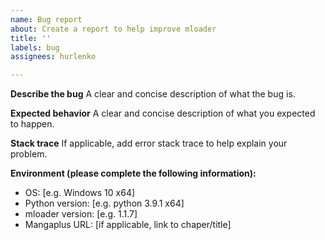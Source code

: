 ```yaml
---
name: Bug report
about: Create a report to help improve mloader
title: ''
labels: bug
assignees: hurlenko

---
```


**Describe the bug**
A clear and concise description of what the bug is.

**Expected behavior**
A clear and concise description of what you expected to happen.

**Stack trace**
If applicable, add error stack trace to help explain your problem.

**Environment (please complete the following information):**
 - OS: [e.g. Windows 10 x64]
 - Python version: [e.g. python 3.9.1 x64]
 - mloader version: [e.g. 1.1.7]
 - Mangaplus URL: [if applicable, link to chaper/title]
